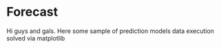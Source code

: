 # Forecast

Hi guys and gals. Here some sample of prediction models data execution solved via matplotlib

